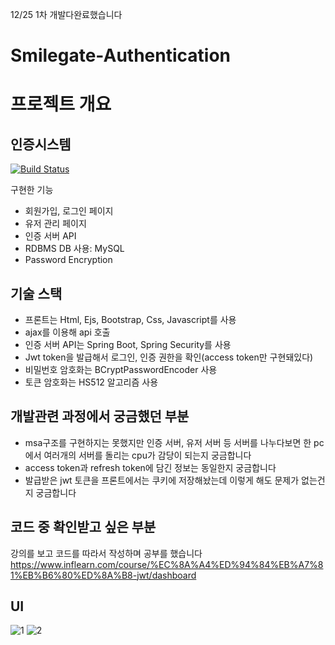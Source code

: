 12/25 1차 개발다완료했습니다
# Smilegate-Authentication


# 프로젝트 개요

## 인증시스템


[![Build Status](https://travis-ci.org/joemccann/dillinger.svg?branch=master)](https://travis-ci.org/joemccann/dillinger)

구현한 기능

- 회원가입, 로그인 페이지
- 유저 관리 페이지
- 인증 서버 API
- RDBMS DB 사용: MySQL
- Password Encryption


## 기술 스택

- 프론트는 Html, Ejs, Bootstrap, Css, Javascript를 사용
- ajax를 이용해 api 호출
- 인증 서버 API는 Spring Boot, Spring Security를 사용
- Jwt token을 발급해서 로그인, 인증 권한을 확인(access token만 구현돼있다)
- 비밀번호 암호화는 BCryptPasswordEncoder 사용
- 토큰 암호화는 HS512 알고리즘 사용


## 개발관련 과정에서 궁금했던 부분
- msa구조를 구현하지는 못했지만 인증 서버, 유저 서버 등 서버를
나누다보면 한 pc에서 여러개의 서버를 돌리는 cpu가 감당이 되는지 궁금합니다
- access token과 refresh token에 담긴 정보는 동일한지 궁금합니다
- 발급받은 jwt 토큰을 프론트에서는 쿠키에 저장해놨는데 이렇게 해도 문제가 없는건지 궁금합니다


## 코드 중 확인받고 싶은 부분
강의를 보고 코드를 따라서 작성하며 공부를 했습니다
https://www.inflearn.com/course/%EC%8A%A4%ED%94%84%EB%A7%81%EB%B6%80%ED%8A%B8-jwt/dashboard



## UI
![1](https://user-images.githubusercontent.com/46774346/209458906-5cc3e265-53e4-4931-9006-a7d5abc2c635.png)
![2](https://user-images.githubusercontent.com/46774346/209458909-e020c914-0a90-40e9-a1f8-00e08ccb78fa.png)


